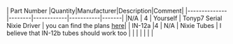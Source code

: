 |   Part Number  |Quantity|Manufacturer|Description|Comment|
|*--------------*|--------|------------|-----------|-------|
|N/A             | 4      | Yourself   | Tonyp7 Serial Nixie Driver  | you can find the plans [here](https://github.com/tonyp7/SerialNixieDriver)|
|  IN-12a |4 | N/A  |  Nixie Tubes | I believe that IN-12b tubes should work too  |
|   |   |   |   |   |